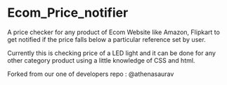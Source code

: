 # Ecom_Price_notifier
A price checker for any product of Ecom Website like Amazon, Flipkart to get notified if the price falls below a particular reference set by user.


Currently this is checking price of a LED light and it can be done for any other category product using a little knowledge of CSS and html.

Forked from our one of developers repo : @athenasaurav
